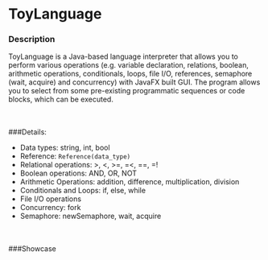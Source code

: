 # ToyLanguage

### Description
ToyLanguage is a Java-based language interpreter that allows you to perform various operations (e.g. variable declaration, relations, boolean, arithmetic operations, conditionals, loops, file I/O, references, semaphore (wait, acquire) and concurrency) with JavaFX built GUI. The program allows you to select from some pre-existing programmatic sequences or code blocks, which can be executed.

<br><br>
###Details:
  - Data types: string, int, bool
  - Reference: `Reference(data_type)`
  - Relational operations: >, <, >=, =<, ==, =!
  - Boolean operations: AND, OR, NOT
  - Arithmetic Operations: addition, difference, multiplication, division
  - Conditionals and Loops: if, else, while
  - File I/O operations
  - Concurrency: fork
  - Semaphore: newSemaphore, wait, acquire

<br><br>
###Showcase
  
